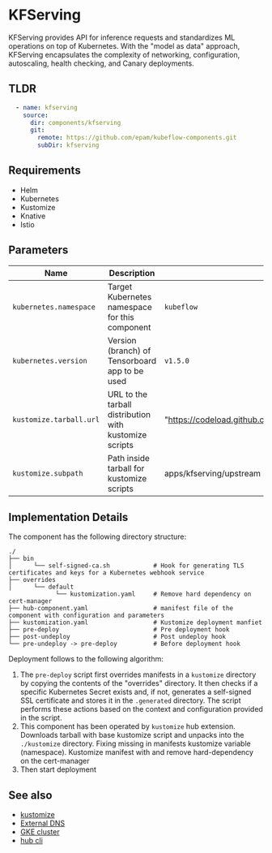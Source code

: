 # KFServing

KFServing provides API for inference requests and standardizes ML operations on top of Kubernetes. With the "model as data" approach, KFServing encapsulates the complexity of networking, configuration, autoscaling, health checking, and Canary deployments.

## TLDR

```yaml
  - name: kfserving
    source:
      dir: components/kfserving
      git:
        remote: https://github.com/epam/kubeflow-components.git
        subDir: kfserving
```

## Requirements

- Helm
- Kubernetes
- Kustomize
- Knative
- Istio

## Parameters

| Name                    | Description                                            | Default Value                                                                 | Required |
|-------------------------|--------------------------------------------------------|-------------------------------------------------------------------------------|:--------:|
| `kubernetes.namespace`  | Target Kubernetes namespace for this component         | `kubeflow`                                                                    |          |
| `kubernetes.version`    | Version (branch) of Tensorboard app to be used         | `v1.5.0`                                                                      |          |
| `kustomize.tarball.url` | URL to the tarball distribution with kustomize scripts | "https://codeload.github.com/kubeflow/manifests/tar.gz/${kubernetes.version}" |          |
| `kustomize.subpath`     | Path inside tarball for kustomize scripts              | apps/kfserving/upstream                                                       |          |

## Implementation Details

The component has the following directory structure:
```text
./
├── bin
│      └── self-signed-ca.sh            # Hook for generating TLS certificates and keys for a Kubernetes webhook service
├── overrides
│      └── default
             └── kustomization.yaml     # Remove hard dependency on cert-manager
├── hub-component.yaml                  # manifest file of the component with configuration and parameters
├── kustomization.yaml                  # Kustomize deployment manfiet
├── pre-deploy                          # Pre deployment hook
├── post-undeploy                       # Post undeploy hook
└── pre-undeploy -> pre-deploy          # Before deployment hook
```
 
Deployment follows to the following algorithm:
1. The `pre-deploy` script first overrides manifests in a `kustomize` directory by copying the contents of the "overrides" directory. It then checks if a specific Kubernetes Secret exists and, if not, generates a self-signed SSL certificate and stores it in the `.generated` directory. The script performs these actions based on the context and configuration provided in the script.
2. This component has been operated by `kustomize` hub extension. Downloads tarball with base kustomize script and unpacks into the `./kustomize` directory. Fixing missing in manifests kustomize variable (namespace). Kustomize manifest with and remove hard-dependency on the cert-manager
3. Then start deployment

## See also

* [kustomize](https://kustomize.io)
* [External DNS](https://github.com/kubernetes-sigs/external-dns)
* [GKE cluster](https://github.com/agilestacks/google-components/tree/main/gke-gcloud)
* [hub cli](https://github.com/agilestacks/hub/wiki)
